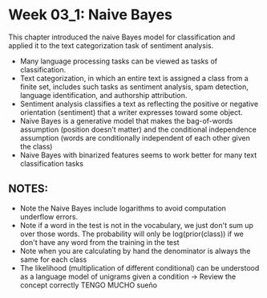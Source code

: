 # Week 03_1: Naive Bayes

This chapter introduced the naive Bayes model for classification and applied it to
the text categorization task of sentiment analysis.

- Many language processing tasks can be viewed as tasks of classification.
- Text categorization, in which an entire text is assigned a class from a finite set,
includes such tasks as sentiment analysis, spam detection, language identification, and authorship attribution.
- Sentiment analysis classifies a text as reflecting the positive or negative orientation (sentiment) that a writer expresses toward some object.
- Naive Bayes is a generative model that makes the bag-of-words assumption
(position doesn’t matter) and the conditional independence assumption (words
are conditionally independent of each other given the class)
- Naive Bayes with binarized features seems to work better for many text classification tasks

## NOTES:

- Note the Naive Bayes include logarithms to avoid computation underflow errors.
- Note if a word in the test is not in the vocabulary, we just don't sum up over those words. The probability will only be log(prior(class)) if we don't have any word from the training in the test
- Note when you are calculating by hand the denominator is always the same for each class
- The likelihood (multiplication of different conditional) can be understood as a language model of unigrams given a condition -> Review the concept correctly TENGO MUCHO sueño

